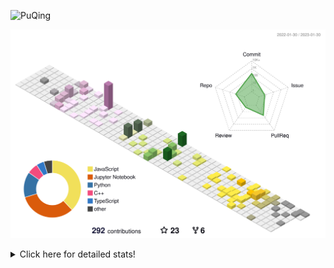 ![PuQing](https://user-images.githubusercontent.com/27223114/171565019-9a56fae6-b08b-421f-99db-7e830da42371.png)

![](./profile-3d-contrib/profile-season-animate.svg)

<details>
<summary>Click here for detailed stats!</summary>

<!--START_SECTION:waka-->
**I'm a Night 🦉** 

```text
🌞 Morning    43 commits     ██░░░░░░░░░░░░░░░░░░░░░░░   11.2% 
🌆 Daytime    123 commits    ████████░░░░░░░░░░░░░░░░░   32.03% 
🌃 Evening    112 commits    ███████░░░░░░░░░░░░░░░░░░   29.17% 
🌙 Night      106 commits    ███████░░░░░░░░░░░░░░░░░░   27.6%

```


📊 **This Week I Spent My Time On** 

```text
💬 Programming Languages: 
No Activity Tracked This Week

🔥 Editors: 
No Activity Tracked This Week

💻 Operating System: 
No Activity Tracked This Week

```


<!--END_SECTION:waka-->
</details>
